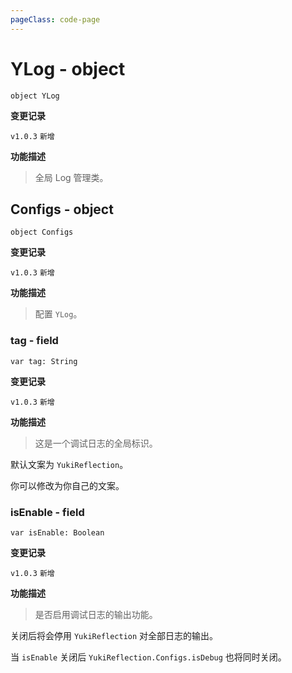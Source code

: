 ```yaml
---
pageClass: code-page
---
```


# YLog <span class="symbol">- object</span>

```kotlin:no-line-numbers
object YLog
```

**变更记录**

`v1.0.3` `新增`

**功能描述**

> 全局 Log 管理类。

## Configs <span class="symbol">- object</span>

```kotlin:no-line-numbers
object Configs
```

**变更记录**

`v1.0.3` `新增`

**功能描述**

> 配置 `YLog`。

### tag <span class="symbol">- field</span>

```kotlin:no-line-numbers
var tag: String
```

**变更记录**

`v1.0.3` `新增`

**功能描述**

> 这是一个调试日志的全局标识。

默认文案为 `YukiReflection`。

你可以修改为你自己的文案。

### isEnable <span class="symbol">- field</span>

```kotlin:no-line-numbers
var isEnable: Boolean
```

**变更记录**

`v1.0.3` `新增`

**功能描述**

> 是否启用调试日志的输出功能。

关闭后将会停用 `YukiReflection` 对全部日志的输出。

当 `isEnable` 关闭后 `YukiReflection.Configs.isDebug` 也将同时关闭。